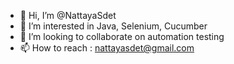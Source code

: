- 👋 Hi, I’m @NattayaSdet
- 👀 I’m interested in Java, Selenium, Cucumber
- 💞️ I’m looking to collaborate on automation testing
- 📫 How to reach : nattayasdet@gmail.com

<!---
NattayaSdet/NattayaSdet is a ✨ special ✨ repository because its `README.md` (this file) appears on your GitHub profile.
You can click the Preview link to take a look at your changes.
--->
